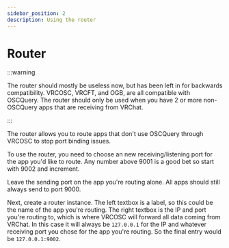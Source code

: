 ```yaml
---
sidebar_position: 2
description: Using the router
---
```


# Router

:::warning

The router should mostly be useless now, but has been left in for backwards compatibility. VRCOSC, VRCFT, and OGB, are all compatible with OSCQuery.
The router should only be used when you have 2 or more non-OSCQuery apps that are receiving from VRChat.

:::

The router allows you to route apps that don't use OSCQuery through VRCOSC to stop port binding issues.

To use the router, you need to choose an new receiving/listening port for the app you'd like to route. Any number above 9001 is a good bet so start with 9002 and increment.

Leave the sending port on the app you're routing alone. All apps should still always send to port 9000.

Next, create a router instance.
The left textbox is a label, so this could be the name of the app you're routing.
The right textbox is the IP and port you're routing to, which is where VRCOSC will forward all data coming from VRChat. In this case it will always be `127.0.0.1` for the IP and whatever receiving port you chose for the app you're routing. So the final entry would be `127.0.0.1:9002`.